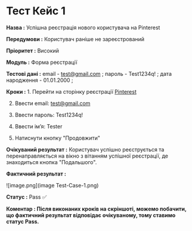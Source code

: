 # Тест Кейс 1

**Назва :** Успішна реєстрація нового користувача на Pinterest

**Передумови :** Користувач раніше не зареєстрований

**Пріоритет :** Високий

**Модуль :** Форма реєстрації

**Тестові дані :** email - test@gmail.com ; пароль - Test1234q! ; дата народження - 01.01.2000 ; 

**Кроки :** 1. Перейти на сторінку реєстрації [Pinterest](https://www.pinterest.com/create-personal)

2. Ввести email: test@gmail.com  

3. Ввести пароль: Test1234q!  

4. Ввести ім’я: Tester  

5. Натиснути кнопку "Продовжити"

**Очікуваний результат :** Користувач успішно реєструється та перенаправляється на вікно з вітанням успішної реєстрації, де знаходиться кнопка "Подальшого". 

**Фактичний результат :** 

![image.png](image Test-Case-1.png)

**Статус :** Pass ✅

**Коментар : Після виконаних кроків на скріншоті, можемо побачити, що фактичний результат відповідає очікуваному, тому ставимо статус Pass.**
